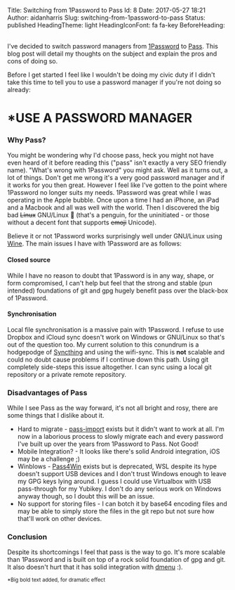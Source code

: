 Title: Switching from 1Password to Pass
Id: 8
Date: 2017-05-27 18:21
Author: aidanharris
Slug: switching-from-1password-to-pass
Status: published
HeadingTheme: light
HeadingIconFont: fa fa-key
BeforeHeading: &nbsp;

I've decided to switch password managers from [1Password](https://1password.com/) to [Pass](https://www.passwordstore.org/). This blog post will detail my thoughts on the subject and explain the pros and cons of doing so.

Before I get started I feel like I wouldn't be doing my civic duty if I didn't take this time to tell you to use a password manager if you're not doing so already:

# **\*USE A PASSWORD MANAGER**


### Why Pass?

You might be wondering why I'd choose pass, heck you might not have even heard of it before reading this ("pass" isn't exactly a very SEO friendly name). "What's wrong with 1Password" you might ask. Well as it turns out, a lot of things. Don't get me wrong it's a very good password manager and if it works for you then great. However I feel like I've gotten to the point where 1Password no longer suits my needs. 1Password was great while I was operating in the Apple bubble. Once upon a time I had an iPhone, an iPad and a Macbook and all was well with the world. Then I discovered the big bad <strike>Linux</strike> GNU/Linux 🐧 (that's a penguin, for the uninitiated - or those without a decent font that supports <strike>emoji</strike> Unicode).

Believe it or not 1Password works surprisingly well under GNU/Linux using [Wine](https://www.winehq.org). The main issues I have with 1Password are as follows:

#### Closed source

While I have no reason to doubt that 1Password is in any way, shape, or form compromised, I can't help but feel that the strong and stable (pun intended) foundations of git and gpg hugely benefit pass over the black-box of 1Password.

#### Synchronisation

Local file synchronisation is a massive pain with 1Password. I refuse to use Dropbox and iCloud sync doesn't work on Windows or GNU/Linux so that's out of the question too. My current solution to this conundrum is a hodgepodge of [Syncthing](https://syncthing.net) and using the wifi-sync. This is **not** scalable and could no doubt cause problems if I continue down this path. Using git completely side-steps this issue altogether. I can sync using a local git repository or a private remote repository.

### Disadvantages of Pass

While I see Pass as the way forward, it's not all bright and rosy, there are some things that I dislike about it.

* Hard to migrate - [pass-import](https://github.com/roddhjav/pass-import) exists but it didn't want to work at all. I'm now in a laborious process to slowly migrate each and every password I've built up over the years from 1Password to Pass. Not Good!
* Mobile Integration? - It looks like there's solid Android integration, iOS may be a challenge ;)
* Winblows - [Pass4Win](https://github.com/mbos/Pass4Win) exists but is deprecated, WSL despite its hype doesn't support USB devices and I don't trust Windows enough to leave my GPG keys lying around. I guess I could use Virtualbox with USB pass-through for my Yubikey. I don't do any serious work on Windows anyway though, so I doubt this will be an issue.
* No support for storing files - I can botch it by base64 encoding files and may be able to simply store the files in the git repo but not sure how that'll work on other devices.

### Conclusion

Despite its shortcomings I feel that pass is the way to go. It's more scalable than 1Password and is built on top of a rock solid foundation of gpg and git. It also doesn't hurt that it has solid integration with [dmenu](https://github.com/klaasb/passdmenu) :).

<small>*Big bold text added, for dramatic effect</small>
